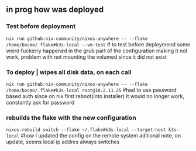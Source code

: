 ## in prog how was deployed

### Test before deployment
`nix run github:nix-community/nixos-anywhere -- --flake /home/bocmo/.flake#k3s-local --vm-test` # to test before deploymend
some weird fuckerry happened in the grub part of the configuration making it not work, problem with not mounting the volumed since it did not exist

### To deploy | wipes all disk data, on each call
`nix run github:nix-community/nixos-anywhere -- --flake /home/bocmo/.flake#k3s-local root@10.2.11.25` #had to use password based auth since on nix first reboot(into installer) it would no longer work, constantly ask for password


### rebuilds the flake with the new configuration
`nixos-rebuild switch --flake ~/.flake#k3s-local --target-host k3s-local` #how i updated the config on the remote system
aditional note, on update, seems local ip addres always switches
